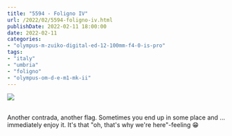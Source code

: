 ```yaml
---
title: "5594 - Foligno IV"
url: /2022/02/5594-foligno-iv.html
publishDate: 2022-02-11 18:00:00
date: 2022-02-11
categories:
- "olympus-m-zuiko-digital-ed-12-100mm-f4-0-is-pro"
tags:
- "italy"
- "umbria"
- "foligno"
- "olympus-om-d-e-m1-mk-ii"
---
```

<div class="container">
<div class="center"><a target="_blank" href="https://d25zfm9zpd7gm5.cloudfront.net/1200x1200/2019/20190903_153812_lr.jpg"><img class="webfeedsFeaturedVisual" src="https://d25zfm9zpd7gm5.cloudfront.net/0600x0600/2019/20190903_153812_lr.jpg" /></a></div>
</div>
<br />

Another contrada, another flag. Sometimes you end up in some
place and ... immediately enjoy it. It's that "oh, that's
why we're here"-feeling :grin:
